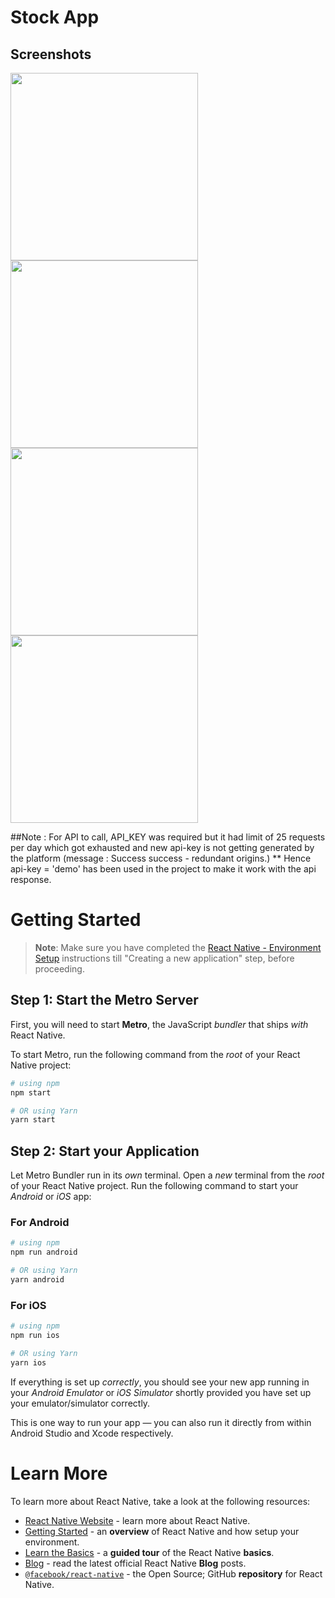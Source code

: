 # Stock App

## Screenshots
<img src= 'https://github.com/user-attachments/assets/0710890e-f119-4d1a-888a-46499cb1fe6c' width='300' height='300'/>
<img src= 'https://github.com/user-attachments/assets/ea92e168-0884-4b9a-8fbd-ff69a0e2e324' width='300' height='300'/>
<img src= 'https://github.com/user-attachments/assets/4fabd90b-6ae6-4a5b-a038-75358837a011' width='300' height='300'/>
<img src= 'https://github.com/user-attachments/assets/8d4651d4-49b4-436d-b144-24fd3fe681ed' width='300' height='300'/>


##Note : For API to call, API_KEY was required but it had limit of 25 requests per day which got exhausted and new api-key is not getting generated by the platform (message : Success success - redundant origins.)
** Hence api-key = 'demo' has been used in the project to make it work with the api response.

# Getting Started

>**Note**: Make sure you have completed the [React Native - Environment Setup](https://reactnative.dev/docs/environment-setup) instructions till "Creating a new application" step, before proceeding.

## Step 1: Start the Metro Server

First, you will need to start **Metro**, the JavaScript _bundler_ that ships _with_ React Native.

To start Metro, run the following command from the _root_ of your React Native project:

```bash
# using npm
npm start

# OR using Yarn
yarn start
```

## Step 2: Start your Application

Let Metro Bundler run in its _own_ terminal. Open a _new_ terminal from the _root_ of your React Native project. Run the following command to start your _Android_ or _iOS_ app:

### For Android

```bash
# using npm
npm run android

# OR using Yarn
yarn android
```

### For iOS

```bash
# using npm
npm run ios

# OR using Yarn
yarn ios
```

If everything is set up _correctly_, you should see your new app running in your _Android Emulator_ or _iOS Simulator_ shortly provided you have set up your emulator/simulator correctly.

This is one way to run your app — you can also run it directly from within Android Studio and Xcode respectively.

# Learn More

To learn more about React Native, take a look at the following resources:

- [React Native Website](https://reactnative.dev) - learn more about React Native.
- [Getting Started](https://reactnative.dev/docs/environment-setup) - an **overview** of React Native and how setup your environment.
- [Learn the Basics](https://reactnative.dev/docs/getting-started) - a **guided tour** of the React Native **basics**.
- [Blog](https://reactnative.dev/blog) - read the latest official React Native **Blog** posts.
- [`@facebook/react-native`](https://github.com/facebook/react-native) - the Open Source; GitHub **repository** for React Native.
